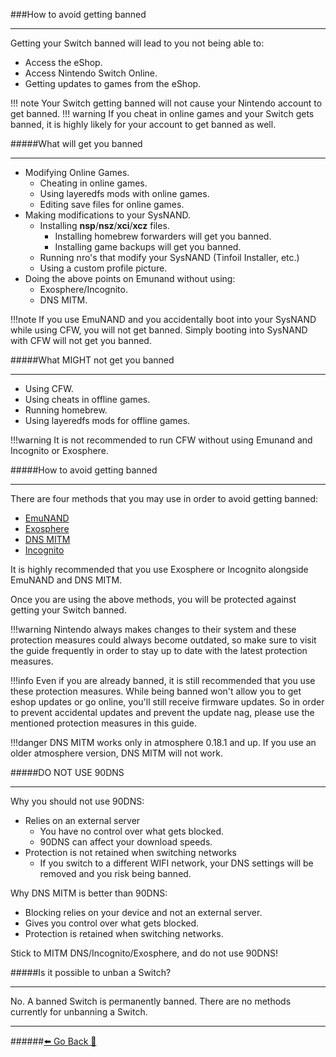 ###How to avoid getting banned
***
Getting your Switch banned will lead to you not being able to:
- Access the eShop.
- Access Nintendo Switch Online.
- Getting updates to games from the eShop.

!!! note Your Switch getting banned will not cause your Nintendo account to get banned.
!!! warning If you cheat in online games and your Switch gets banned, it is highly likely for your account to get banned as well.

#####What will get you banned
***
- Modifying Online Games.
	- Cheating in online games.
    - Using layeredfs mods with online games.
    - Editing save files for online games.
- Making modifications to your SysNAND.
    - Installing **nsp**/**nsz**/**xci**/**xcz** files.
		- Installing homebrew forwarders will get you banned.
		- Installing game backups will get you banned.
    - Running nro's that modify your SysNAND (Tinfoil Installer, etc.)
	- Using a custom profile picture.
- Doing the above points on Emunand without using:
	- Exosphere/Incognito.
	- DNS MITM.


!!!note If you use EmuNAND and you accidentally boot into your SysNAND while using CFW, you will not get banned. Simply booting into SysNAND with CFW will not get you banned.

#####What MIGHT not get you banned
***
- Using CFW.
- Using cheats in offline games.
- Running homebrew.
- Using layeredfs mods for offline games.

!!!warning It is not recommended to run CFW without using Emunand and Incognito or Exosphere.

#####How to avoid getting banned
***
There are four methods that you may use in order to avoid getting banned:
- [EmuNAND](https://rentry.org/SwitchTerminology#emunand)
- [Exosphere](https://rentry.org/ExosphereDNSMITM#exosphere)
- [DNS MITM](https://rentry.org/ExosphereDNSMITM#dns-mitm)
- [Incognito](https://rentry.org/SettingUpIncognito)

It is highly recommended that you use Exosphere or Incognito alongside EmuNAND and DNS MITM.

Once you are using the above methods, you will be protected against getting your Switch banned.

!!!warning Nintendo always makes changes to their system and these protection measures could always become outdated, so make sure to visit the guide frequently in order to stay up to date with the latest protection measures.

!!!info Even if you are already banned, it is still recommended that you use these protection measures. While being banned won't allow you to get eshop updates or go online, you'll still receive firmware updates. So in order to prevent accidental updates and prevent the update nag, please use the mentioned protection measures in this guide.

!!!danger DNS MITM works only in atmosphere 0.18.1 and up. If you use an older atmosphere version, DNS MITM will not work.


#####DO NOT USE 90DNS
***
Why you should not use 90DNS:
* Relies on an external server
	* You have no control over what gets blocked.
	* 90DNS can affect your download speeds.
* Protection is not retained when switching networks
	* If you switch to a different WIFI network, your DNS settings will be removed
		and you risk being banned.

Why DNS MITM is better than 90DNS:
* Blocking relies on your device and not an external server.
* Gives you control over what gets blocked.
* Protection is retained when switching networks.

Stick to MITM DNS/Incognito/Exosphere, and do not use 90DNS!

#####Is it possible to unban a Switch?
***
No. 
A banned Switch is permanently banned. 
There are no methods currently for unbanning a Switch.

***
######[⬅️ Go Back 🦝](https://rentry.org/Getting_Started)